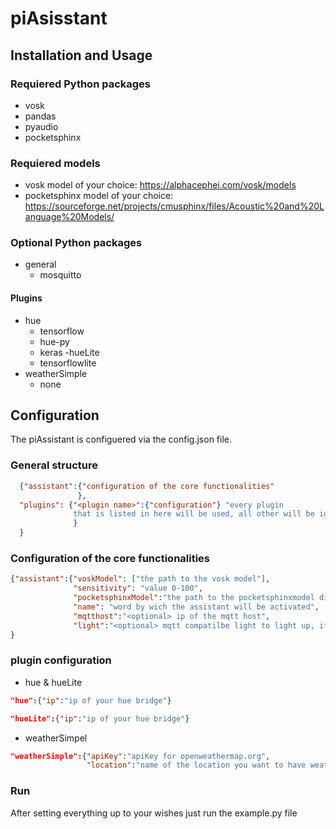 # piAsisstant
## Installation and Usage
### Requiered Python packages
- vosk
- pandas
- pyaudio
- pocketsphinx
### Requiered models
- vosk model of your choice: https://alphacephei.com/vosk/models
- pocketsphinx model of your choice: https://sourceforge.net/projects/cmusphinx/files/Acoustic%20and%20Language%20Models/
### Optional Python packages
- general
  - mosquitto
#### Plugins
- hue
  - tensorflow
  - hue-py
  - keras
-hueLite
  - tensorflowlite
- weatherSimple
  - none
## Configuration
The piAssistant is configuered via the config.json file.
### General structure
```json
  {"assistant":{"configuration of the core functionalities"
               },
  "plugins": {"<plugin name>":{"configuration"} "every plugin
              that is listed in here will be used, all other will be ignored"
              }
  }
```
### Configuration of the core functionalities
```json
{"assistant":{"voskModel": ["the path to the vosk model"],   
              "sensitivity": "value 0-100",
              "pocketsphinxModel":"the path to the pocketsphinxmodel directory",
              "name": "word by wich the assistant will be activated",
              "mqtthost":"<optional> ip of the mqtt host",
              "light":"<optional> mqtt compatilbe light to light up, if assistant is active"},
}
```
### plugin configuration
- hue & hueLite
```json
"hue":{"ip":"ip of your hue bridge"}
```
```json
"hueLite":{"ip":"ip of your hue bridge"}
```
- weatherSimpel
```json
"weatherSimple":{"apiKey":"apiKey for openweathermap.org",
                 "location":"name of the location you want to have weather information on"}
```

### Run
After setting everything  up to your wishes just run the example.py file
